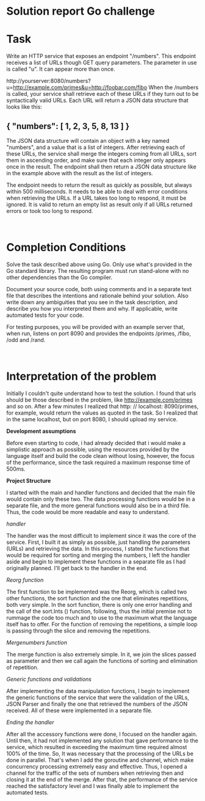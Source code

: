 # Solution report Go challenge


# Task
Write an HTTP service that exposes an endpoint "/numbers". This endpoint receives a list of URLs though GET query parameters. The parameter in use is called "u". It can appear more than once.

http://yourserver:8080/numbers?u=http://example.com/primes&u=http://foobar.com/fibo
When the /numbers is called, your service shall retrieve each of these URLs if they turn out to be syntactically valid URLs. Each URL will return a JSON data structure that looks like this:

## { "numbers": [ 1, 2, 3, 5, 8, 13 ] } 

The JSON data structure will contain an object with a key named "numbers", and a value that is a list of integers. After retrieving each of these URLs, the service shall merge the integers coming from all URLs, sort them in ascending order, and make sure that each integer only appears once in the result. The endpoint shall then return a JSON data structure like in the example above with the result as the list of integers.

The endpoint needs to return the result as quickly as possible, but always within 500 milliseconds. It needs to be able to deal with error conditions when retrieving the URLs. If a URL takes too long to respond, it must be ignored. It is valid to return an empty list as result only if all URLs returned errors or took too long to respond.

<br>

# Completion Conditions

Solve the task described above using Go. Only use what's provided in the Go standard library. The resulting program must run stand-alone with no other dependencies than the Go compiler.

Document your source code, both using comments and in a separate text file that describes the intentions and rationale behind your solution. Also write down any ambiguities that you see in the task description, and describe you how you interpreted them and why. If applicable, write automated tests for your code.

For testing purposes, you will be provided with an example server that, when run, listens on port 8090 and provides the endpoints /primes, /fibo, /odd and /rand.

<br>

# Interpretation of the problem

Initially I couldn't quite understand how to test the solution. I found that urls should be those described in the problem, like http://example.com/primes and so on. After a few minutes I realized that http: // localhost: 8090/primes, for example, would return the values as quoted in the task. So I realized that in the same localhost, but on port 8080, I should upload my service.

**Development assumptions**

Before even starting to code, i had already decided that i would make a simplistic approach as possible, using the resources provided by the language itself and build the code clean without losing, however, the focus of the performance, since the task required a maximum response time of 500ms.

**Project Structure** 

I started with the main and handler functions and decided that the main file would contain only these two. The data processing functions would be in a separate file, and the more general functions would also be in a third file. Thus, the code would be more readable and easy to understand.

*handler*

The handler was the most difficult to implement since it was the core of the service. First, I built it as simply as possible, just handling the parameters (URLs) and retrieving the data.
In this process, I stated the functions that would be required for sorting and merging the numbers, I left the handler aside and begin to implement these functions in a separate file as I had originally planned. I'll get back to the handler in the end.

*Reorg function*

The first function to be implemented was the Reorg, which is called two other functions, the sort function and the one that eliminates repetitions, both very simple. In the sort function, there is only one error handling and the call of the sort.Ints () function, following, thus the initial premise not to rummage the code too much and to use to the maximum what the language itself has to offer. For the function of removing the repetitions, a simple loop is passing through the slice and removing the repetitions.

*Mergenumbers function*

The merge function is also extremely simple. In it, we join the slices passed as parameter and then we call again the functions of sorting and elimination of repetition.

*Generic functions and validations*

After implementing the data manipulation functions, I begin to implement the generic functions of the service that were the validation of the URLs, JSON Parser and finally the one that retrieved the numbers of the JSON received. All of these were implemented in a separate file.

*Ending the handler*

After all the accessory functions were done, I focused on the handler again. Until then, it had not implemented any solution that gave performance to the service, which resulted in exceeding the maximum time required almost 100% of the time. So, It was necessary that the processing of the URLs be done in parallel. That's when I add the goroutine and channel, which make concurrency processing extremely easy and effective. Thus, I opened a channel for the traffic of the sets of numbers when retrieving then and closing it at the end of the merge. After that, the performance of the service reached the satisfactory level and I was finally able to implement the automated tests.
